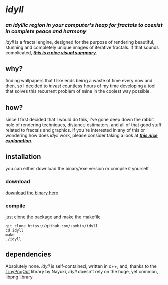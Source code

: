 # _idyll_

### _an idyllic region in your computer's heap for fractals to coexist in complete peace and harmony_
_idyll_ is a fractal engine, designed for the purpose of rendering beautiful, stunning and completely unique images of iterative fractals. if that sounds complicated, [**_this is a nice visual summary_**](https://www.youtube.com/watch?v=TIDYJsa3Z1A).

## why?
finding wallpapers that I like ends being a waste of time every now and then, so I decided to _invest_ countless hours of my time developing a tool that solves this recurrent problem of mine in the coolest way possible.

## how?
since I first decided that I would do this, I've gone deep down the rabbit hole of rendering techniques, distance estimators, and all of that good stuff related to fractals and graphics.
If you're interested in any of this or wondering how does _idyll_ work, please consider taking a look at [**_this nice explanation_**](apple.com).

## installation
you can either download the binary/exe version or compile it yourself
### download
[download the binary here](soybin.itch.io/idyll)
### compile
just clone the package and make the makefile
```
git clone https://github.com/soybin/idyll
cd idyll
make
./idyll
```

## dependencies
Absolutely none.
_idyll_ is self-contained, written in c++, and, thanks to the [TinyPngOut](https://www.nayuki.io/page/tiny-png-output) library by Nayuki, _idyll_ doesn't rely on the huge, yet common, [libpng library](http://www.libpng.org/pub/png/libpng.html).
